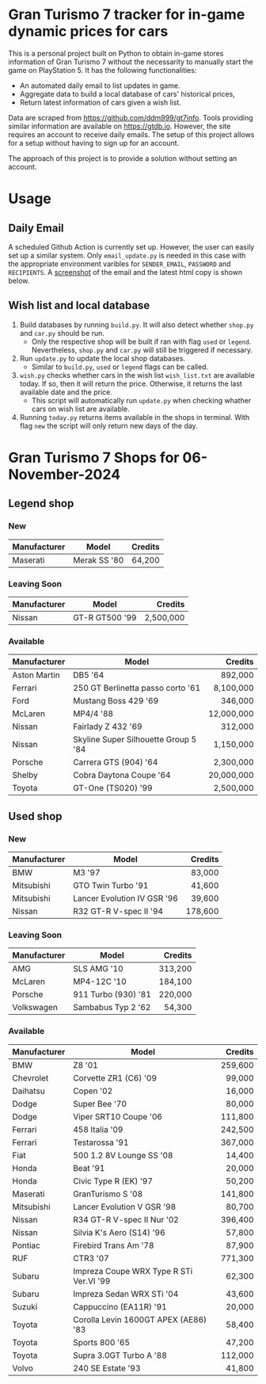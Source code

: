 # Gran Turismo 7 tracker for in-game dynamic prices for cars

This is a personal project built on Python to obtain in-game stores information of Gran Turismo 7 without the necessarity to manually start the game on PlayStation 5. It has the following functionalities:

- An automated daily email to list updates in game.
- Aggregate data to build a local database of cars' historical prices,
- Return latest information of cars given a wish list.

Data are scraped from https://github.com/ddm999/gt7info. Tools providing similar information are available on https://gtdb.io. However, the site requires an account to receive daily emails. The setup of this project allows for a setup without having to sign up for an account.

The approach of this project is to provide a solution without setting an account.

# Usage

## Daily Email

A scheduled Github Action is currently set up. However, the user can easily set up a similar system. Only `email_update.py` is needed in this case with the appropriate environment varibles for `SENDER_EMAIL`, `PASSWORD` and `RECIPIENTS`. A [screenshot](https://raw.githubusercontent.com/marcohoucheng/Gran-Turismo-7-Price-Tracker/main/data/email_screenshot.png) of the email and the latest html copy is shown below.

## Wish list and local database

1. Build databases by running `build.py`. It will also detect whether `shop.py` and `car.py` should be run.
    - Only the respective shop will be built if ran with flag `used` or `legend`. Nevertheless, `shop.py` and `car.py` will still be triggered if necessary.
2. Run `update.py` to update the local shop databases.
    - Similar to `build.py`, `used` or `legend` flags can be called.
3. `wish.py` checks whether cars in the wish list `wish_list.txt` are available today. If so, then it will return the price. Otherwise, it returns the last available date and the price.
    - This script will automatically run `update.py` when checking whather cars on wish list are available.
4. Running `today.py` returns items available in the shops in terminal. With flag `new` the script will only return new days of the day.


# Gran Turismo 7 Shops for 06-November-2024



## Legend shop

### New
 | Manufacturer | Model | Credits |
 | --- | --- | --: |
|Maserati|Merak SS '80|64,200|

### Leaving Soon
 | Manufacturer | Model | Credits |
 | --- | --- | --: |
|Nissan|GT-R GT500 '99|2,500,000|

### Available
 | Manufacturer | Model | Credits |
 | --- | --- | --: |
|Aston Martin|DB5 '64|892,000|
|Ferrari|250 GT Berlinetta passo corto '61|8,100,000|
|Ford|Mustang Boss 429 '69|346,000|
|McLaren|MP4/4 '88|12,000,000|
|Nissan|Fairlady Z 432 '69|312,000|
|Nissan|Skyline Super Silhouette Group 5 '84|1,150,000|
|Porsche|Carrera GTS (904) '64|2,300,000|
|Shelby|Cobra Daytona Coupe '64|20,000,000|
|Toyota|GT-One (TS020) '99|2,500,000|


## Used shop

### New
 | Manufacturer | Model | Credits |
 | --- | --- | --: |
|BMW|M3 '97|83,000|
|Mitsubishi|GTO Twin Turbo '91|41,600|
|Mitsubishi|Lancer Evolution IV GSR '96|39,600|
|Nissan|R32 GT-R V-spec II '94|178,600|

### Leaving Soon
 | Manufacturer | Model | Credits |
 | --- | --- | --: |
|AMG|SLS AMG '10|313,200|
|McLaren|MP4-12C '10|184,100|
|Porsche|911 Turbo (930) '81|220,000|
|Volkswagen|Sambabus Typ 2 '62|54,300|

### Available
 | Manufacturer | Model | Credits |
 | --- | --- | --: |
|BMW|Z8 '01|259,600|
|Chevrolet|Corvette ZR1 (C6) '09|99,000|
|Daihatsu|Copen '02|16,000|
|Dodge|Super Bee '70|80,000|
|Dodge|Viper SRT10 Coupe '06|111,800|
|Ferrari|458 Italia '09|242,500|
|Ferrari|Testarossa '91|367,000|
|Fiat|500 1.2 8V Lounge SS '08|14,400|
|Honda|Beat '91|20,000|
|Honda|Civic Type R (EK) '97|50,200|
|Maserati|GranTurismo S '08|141,800|
|Mitsubishi|Lancer Evolution V GSR '98|80,700|
|Nissan|R34 GT-R V-spec II Nur '02|396,400|
|Nissan|Silvia K's Aero (S14) '96|57,800|
|Pontiac|Firebird Trans Am '78|87,900|
|RUF|CTR3 '07|771,300|
|Subaru|Impreza Coupe WRX Type R STi Ver.VI '99|62,300|
|Subaru|Impreza Sedan WRX STi '04|43,600|
|Suzuki|Cappuccino (EA11R) '91|20,000|
|Toyota|Corolla Levin 1600GT APEX (AE86) '83|58,400|
|Toyota|Sports 800 '65|47,200|
|Toyota|Supra 3.0GT Turbo A '88|112,000|
|Volvo|240 SE Estate '93|41,800|
